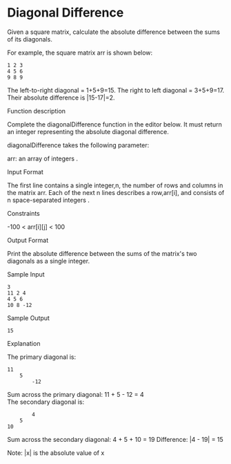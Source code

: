 # Diagonal Difference
Given a square matrix, calculate the absolute difference between the sums of its diagonals.

For example, the square matrix arr is shown below:

    1 2 3
    4 5 6
    9 8 9  
The left-to-right diagonal = 1+5+9=15. The right to left diagonal = 3+5+9=17. Their absolute difference is |15-17|=2. 

Function description

Complete the diagonalDifference function in the editor below. It must return an integer representing the absolute diagonal difference.

diagonalDifference takes the following parameter:

arr: an array of integers .

Input Format

The first line contains a single integer,n, the number of rows and columns in the matrix arr.
Each of the next n lines describes a row,arr[i], and consists of n space-separated integers .

Constraints

-100 < arr[i][j] < 100

Output Format

Print the absolute difference between the sums of the matrix's two diagonals as a single integer.

Sample Input

    3
    11 2 4
    4 5 6
    10 8 -12
Sample Output

    15
Explanation

The primary diagonal is:

    11
        5
            -12

Sum across the primary diagonal: 11 + 5 - 12 = 4        
The secondary diagonal is:

            4
        5
    10
Sum across the secondary diagonal: 4 + 5 + 10 = 19
Difference: |4 - 19| = 15

Note: |x| is the absolute value of x
